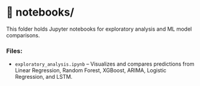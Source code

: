 # 📂 notebooks/

This folder holds Jupyter notebooks for exploratory analysis and ML model comparisons.

### Files:
- `exploratory_analysis.ipynb` – Visualizes and compares predictions from Linear Regression, Random Forest, XGBoost, ARIMA, Logistic Regression, and LSTM.